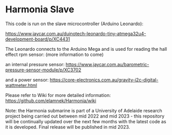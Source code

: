 # Harmonia Slave
This code is run on the slave microcontroller (Arduino Leonardo):

https://www.jaycar.com.au/duinotech-leonardo-tiny-atmega32u4-development-board/p/XC4431

The Leonardo connects to the Arduino Mega and is used for reading the hall effect rpm sensor:
(more information to come) 

an internal pressure sensor:
https://www.jaycar.com.au/barometric-pressure-sensor-module/p/XC3702

and a power sensor:
https://core-electronics.com.au/gravity-i2c-digital-wattmeter.html

Please refer to Wiki for more detailed information:
https://github.com/elamnek/Harmonia/wiki

Note: the Harmonia submarine is part of a University of Adelaide research project being carried out between mid 2022 and mid 2023 - this repository will be continually updated over the next few months with the latest code as it is developed. Final release will be published in mid 2023.
